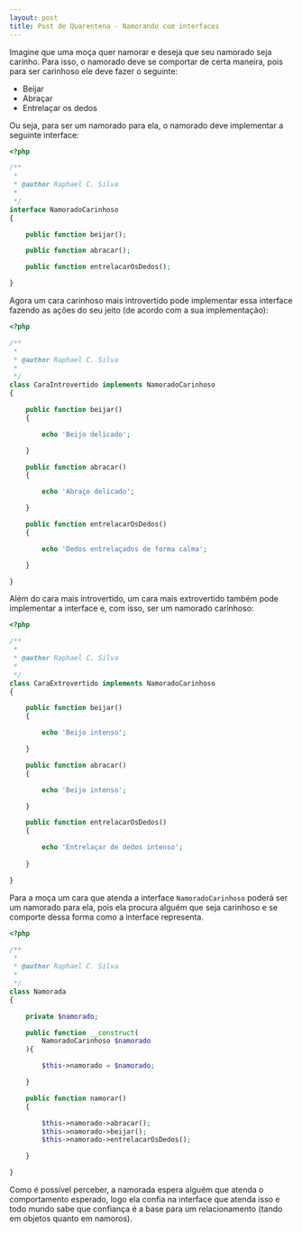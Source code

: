 ```yaml
---
layout: post
title: Post de Quarentena - Namorando com interfaces
---
```


Imagine que uma moça quer namorar e deseja que seu namorado seja carinho. Para isso, o namorado deve se comportar de certa maneira, pois para ser carinhoso ele deve fazer o seguinte:

* Beijar
* Abraçar
* Entrelaçar os dedos

Ou seja, para ser um namorado para ela, o namorado deve implementar a seguinte interface:

```php
<?php

/**
 *
 * @author Raphael C. Silva
 *
 */
interface NamoradoCarinhoso
{

    public function beijar();

    public function abracar();

    public function entrelacarOsDedos();

}
```

Agora um cara carinhoso mais introvertido pode implementar essa interface fazendo as ações do seu jeito (de acordo com a sua implementação):

```php
<?php

/**
 *
 * @author Raphael C. Silva
 *
 */
class CaraIntrovertido implements NamoradoCarinhoso
{

    public function beijar()
    {   

        echo 'Beijo delicado';

    }

    public function abracar()
    {

        echo 'Abraço delicado';

    }

    public function entrelacarOsDedos()
    {

        echo 'Dedos entrelaçados de forma calma';

    }

}
```

Além do cara mais introvertido, um cara mais extrovertido também pode implementar a interface e, com isso, ser um namorado carinhoso:

```php
<?php

/**
 *
 * @author Raphael C. Silva
 *
 */
class CaraExtrovertido implements NamoradoCarinhoso
{

    public function beijar()
    {

        echo 'Beijo intenso';

    }

    public function abracar()
    {

        echo 'Beijo intenso';

    }

    public function entrelacarOsDedos()
    {

        echo 'Entrelaçar de dedos intenso';
        
    }

}
```

Para a moça um cara que atenda a interface ```NamoradoCarinhoso``` poderá ser um namorado para ela, pois ela procura alguém que seja carinhoso e se comporte dessa forma como a interface representa.

```php
<?php

/**
 *
 * @author Raphael C. Silva
 *
 */
class Namorada
{

    private $namorado;

    public function __construct(
        NamoradoCarinhoso $namorado
    ){

        $this->namorado = $namorado;

    }

    public function namorar()
    {

        $this->namorado->abracar();
        $this->namorado->beijar();
        $this->namorado->entrelacarOsDedos();

    }

}
```

Como é possível perceber, a namorada espera alguém que atenda o comportamento esperado, logo ela confia na interface que atenda isso e todo mundo sabe que confiança é a base para um relacionamento (tando em objetos quanto em namoros).